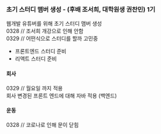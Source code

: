 ### 초기 스터디 맴버 생성 - (후배 조서희, 대학원생 권찬민) 1기
웹개발 유튜버를 위해 초기 스터디 맴버 생성<br>
0328 // 조서희 개강으로 인해 안함<br>
0329 // 어떤식으로 스터디를 할까 고민중<br>

- 프론트엔드 스터디 준비
- 리액트 스터디 준비

#### 회사
0329 // 월요일 까지 적용<br>
회사 변경된 프론트 엔드에 대해 
자바 적용 (백엔드)

#### 운동
0328 // 코로나로 인해 문이 닫힘
